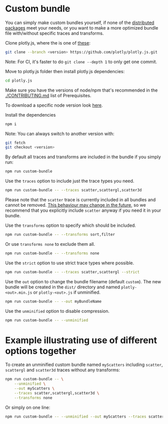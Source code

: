 # Custom bundle
You can simply make custom bundles yourself, if none of the [distributed packages](https://github.com/plotly/plotly.js/blob/master/dist/README.md) meet your needs, or you want to make a more optimized bundle file with/without specific traces and transforms.

Clone plotly.js, where the <version> is one of [these](https://github.com/plotly/plotly.js/tags):
```sh
git clone --branch <version> https://github.com/plotly/plotly.js.git
```

Note: For CI, it's faster to do `git clone --depth 1` to only get one commit.

Move to plotly.js folder then install plotly.js dependencies:
```sh
cd plotly.js
```

Make sure you have the versions of node/npm that's recommended in the [./CONTRIBUTING.md](./CONTRIBUTING.md#prerequisites) list of Prerequisites.

To download a specific node version look [here](https://nodejs.org/en/download/package-manager).

Install the dependencies
```sh
npm i
```

Note: You can always switch to another version with:
```sh
git fetch
git checkout <version>
```

By default all traces and transforms are included in the bundle if you simply run:
```sh
npm run custom-bundle
```

Use the `traces` option to include just the trace types you need.
```sh
npm run custom-bundle -- --traces scatter,scattergl,scatter3d
```
Please note that the `scatter` trace is currently included in all bundles and cannot be removed.
[This behaviour may change in the future](https://github.com/plotly/plotly.js/pull/5535), so we recommend that you explicitly include `scatter` anyway if you need it in your bundle.

Use the `transforms` option to specify which should be included.
```sh
npm run custom-bundle -- --transforms sort,filter
```

Or use `transforms none` to exclude them all.
```sh
npm run custom-bundle -- --transforms none
```

Use the `strict` option to use strict trace types where possible.
```sh
npm run custom-bundle -- --traces scatter,scattergl --strict
```

Use the `out` option to change the bundle filename (default `custom`).
The new bundle will be created in the `dist/` directory and named `plotly-<out>.min.js` or `plotly-<out>.js` if unminified.
```sh
npm run custom-bundle -- --out myBundleName
```

Use the `unminified` option to disable compression.
```sh
npm run custom-bundle -- --unminified
```

# Example illustrating use of different options together
To create an unminified custom bundle named `myScatters` including `scatter`, `scattergl` and `scatter3d` traces without any transforms:
```sh
npm run custom-bundle -- \
    --unminified \
    --out myScatters \
    --traces scatter,scattergl,scatter3d \
    --transforms none
```
Or simply on one line:
```sh
npm run custom-bundle -- --unminified --out myScatters --traces scatter,scattergl,scatter3d --transforms none
```

